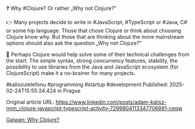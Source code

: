 ❓ Why #Clojure? Or rather „Why not Clojure?”


👉 Many projects decide to write in #JavaScript, #TypeScript or #Java, C# or some hip language. Those that chose Clojure or think about choosing Clojure know why. But those that are thinking about the more mainstream options should also ask the question „Why not Clojure?”


🧐 Perhaps Clojure would help solve some of their technical challenges from the start. The simple syntax, strong concurrency features, stability, the possibility to use libraries from the Java and JavaScript ecosystem (for ClojureScript) make it a no-brainer for many projects.


#kaliszutelefonu #programming #startup #development
Published: 2025-02-24T15:55:24.424 in Prague

Original article URL: https://www.linkedin.com/posts/adam-kalisz-nnm_clojure-javascript-typescript-activity-7299804113347706881-ceqw

[Gaiwan: Why Clojure?](./media/why-clojure.png)